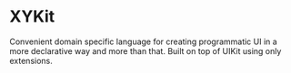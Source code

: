 # XYKit

Convenient domain specific language for creating programmatic UI in a more declarative way and more than that. Built on top of UIKit using only extensions.
